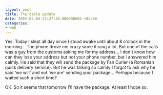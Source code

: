 ```yaml
---
layout: post
title: The cable update
date: 2003-02-04 22:27:39.000000000 +01:00
categories:
- web
---
```

Yes. Today I slept all day since I stood awake until about 8 o'clock in the morning... The phone drove me crazy since it rang a lot. But one of the calls was a guy from the customs asking me for my address... I don't know how can they lose your address but not your phone number, but I answered him calmly. He said that they will send the package by Fan Curier (a Romanian quick delivery service). But he was talking so calmly I forgot to ask why he said 'we will' and not 'we are' sending your package... Perhaps because I waited such a short time?

OK. So it seems that tomorrow I'll have the package. At least I hope so.
